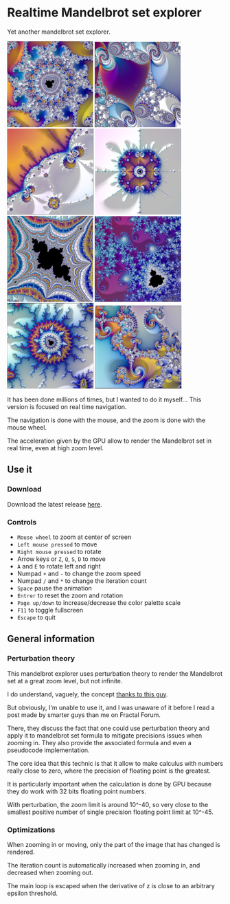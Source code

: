 
# Realtime Mandelbrot set explorer

Yet another mandelbrot set explorer.

![Cover](/assets/illustration_2.png)
![Cover](/assets/illustration_3.png)
![Cover](/assets/illustration_7.png)
![Cover](/assets/illustration.png)
![Cover](/assets/illustration_6.png)
![Cover](/assets/illustration_5.png)
![Cover](/assets/illustration_4.png)
![Cover](/assets/illustration_8.png)


It has been done millions of times, but I wanted to do it myself... This version is focused on real time navigation.

The navigation is done with the mouse, and the zoom is done with the mouse wheel.

The acceleration given by the GPU allow to render the Mandelbrot set in real time, even at high zoom level.

## Use it

### Download

Download the latest release [here](https://github.com/gcollombet/mandelbrot_rust_wgpu/releases/latest).

### Controls

- `Mouse wheel` to zoom at center of screen
- `Left mouse pressed` to move
- `Right mouse pressed` to rotate
- Arrow keys or `Z`, `Q`, `S`, `D` to move
- `A` and `E` to rotate left and right
- Numpad `+` and `-` to change the zoom speed
- Numpad `/` and `*` to change the iteration count
- `Space` pause the animation
- `Entrer` to reset the zoom and rotation
- `Page up/down` to increase/decrease the color palette scale
- `F11` to toggle fullscreen
- `Escape` to quit

## General information

### Perturbation theory

This mandelbrot explorer uses perturbation theory to render the Mandelbrot set at a great zoom level, but not infinite.

I do understand, vaguely, the concept [thanks to this guy](https://www.youtube.com/playlist?list=PL43B1963F261E6E47).

But obviously, I'm unable to use it, and I was unaware of it before I read a post made by smarter guys than me on Fractal Forum.

There, they discuss the fact that one could use perturbation theory and apply it to mandelbrot set formula 
to mitigate precisions issues when zooming in. They also provide the associated formula and even a pseudocode implementation.

The core idea that this technic is that it allow to make calculus with numbers really close to zero, 
where the precision of floating point is the greatest. 

It is particularly important when the calculation is done by GPU because they do work with 32 bits floating point numbers.

With perturbation, the zoom limit is around 10^-40, so very close to the smallest positive number of single precision floating point limit at 10^-45.

### Optimizations

When zooming in or moving, only the part of the image that has changed is rendered.

The iteration count is automatically increased when zooming in, and decreased when zooming out.

The main loop is escaped when the derivative of z is close to an arbitrary epsilon threshold.
